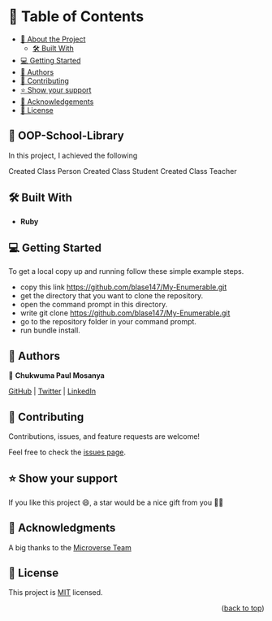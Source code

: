 # 📗 Table of Contents

- [📖 About the Project](#about-project)
  - [🛠 Built With](#built-with)
- [💻 Getting Started](#getting-started)
- [👥 Authors](#authors)
- [🤝 Contributing](#contributing)
- [⭐️ Show your support](#support)
- [🙏 Acknowledgements](#acknowledgements)
- [📝 License](#license)

## 📖 OOP-School-Library<a name="about-project"></a>

In this project, I achieved the following

Created Class Person
Created Class Student
Created Class Teacher
## 🛠 Built With <a name="built-with"></a>

- **Ruby**

<!-- GETTING STARTED -->

## 💻 Getting Started <a name="getting-started"></a>

To get a local copy up and running follow these simple example steps.

- copy this link <https://github.com/blase147/My-Enumerable.git>
- get the directory that you want to clone the repository.
- open the command prompt in this directory.
- write git clone <https://github.com/blase147/My-Enumerable.git>
- go to the repository folder in your command prompt.
- run bundle install.

<!-- AUTHORS -->

## 👥 Authors <a name="authors"></a>

👤 **Chukwuma Paul Mosanya**

[GitHub](https://github.com/blase147) | [Twitter](https://twitter.com/ChukwumaMosanya) | [LinkedIn](https://www.linkedin.com/in/chukwuma-mosanya)

## 🤝 Contributing <a name="contributing"></a>

Contributions, issues, and feature requests are welcome!

Feel free to check the [issues page](../../issues/).

## ⭐️ Show your support <a name="support"></a>

If you like this project 😄, a star would be a nice gift from you :astronaut:

## 🙏 Acknowledgments <a name="acknowledgements"></a>

A big thanks to the [Microverse Team](https://www.microverse.org)

## 📝 License <a name="license"></a>

This project is [MIT](./LICENSE) licensed.

<p align="right">(<a href="#readme-top">back to top</a>)</p>

